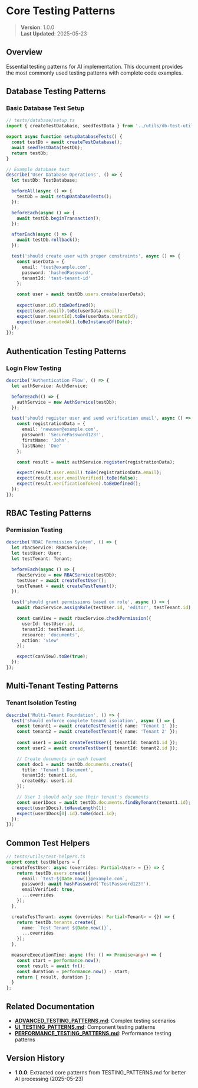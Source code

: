 
# Core Testing Patterns

> **Version**: 1.0.0  
> **Last Updated**: 2025-05-23

## Overview

Essential testing patterns for AI implementation. This document provides the most commonly used testing patterns with complete code examples.

## Database Testing Patterns

### Basic Database Test Setup
```typescript
// tests/database/setup.ts
import { createTestDatabase, seedTestData } from '../utils/db-test-utils';

export async function setupDatabaseTests() {
  const testDb = await createTestDatabase();
  await seedTestData(testDb);
  return testDb;
}

// Example database test
describe('User Database Operations', () => {
  let testDb: TestDatabase;

  beforeAll(async () => {
    testDb = await setupDatabaseTests();
  });

  beforeEach(async () => {
    await testDb.beginTransaction();
  });

  afterEach(async () => {
    await testDb.rollback();
  });

  test('should create user with proper constraints', async () => {
    const userData = {
      email: 'test@example.com',
      password: 'hashedPassword',
      tenantId: 'test-tenant-id'
    };

    const user = await testDb.users.create(userData);
    
    expect(user.id).toBeDefined();
    expect(user.email).toBe(userData.email);
    expect(user.tenantId).toBe(userData.tenantId);
    expect(user.createdAt).toBeInstanceOf(Date);
  });
});
```

## Authentication Testing Patterns

### Login Flow Testing
```typescript
describe('Authentication Flow', () => {
  let authService: AuthService;

  beforeEach(() => {
    authService = new AuthService(testDb);
  });

  test('should register user and send verification email', async () => {
    const registrationData = {
      email: 'newuser@example.com',
      password: 'SecurePassword123!',
      firstName: 'John',
      lastName: 'Doe'
    };

    const result = await authService.register(registrationData);

    expect(result.user.email).toBe(registrationData.email);
    expect(result.user.emailVerified).toBe(false);
    expect(result.verificationToken).toBeDefined();
  });
});
```

## RBAC Testing Patterns

### Permission Testing
```typescript
describe('RBAC Permission System', () => {
  let rbacService: RBACService;
  let testUser: User;
  let testTenant: Tenant;

  beforeEach(async () => {
    rbacService = new RBACService(testDb);
    testUser = await createTestUser();
    testTenant = await createTestTenant();
  });

  test('should grant permissions based on role', async () => {
    await rbacService.assignRole(testUser.id, 'editor', testTenant.id);

    const canView = await rbacService.checkPermission({
      userId: testUser.id,
      tenantId: testTenant.id,
      resource: 'documents',
      action: 'view'
    });

    expect(canView).toBe(true);
  });
});
```

## Multi-Tenant Testing Patterns

### Tenant Isolation Testing
```typescript
describe('Multi-Tenant Foundation', () => {
  test('should enforce complete tenant isolation', async () => {
    const tenant1 = await createTestTenant({ name: 'Tenant 1' });
    const tenant2 = await createTestTenant({ name: 'Tenant 2' });
    
    const user1 = await createTestUser({ tenantId: tenant1.id });
    const user2 = await createTestUser({ tenantId: tenant2.id });

    // Create documents in each tenant
    const doc1 = await testDb.documents.create({
      title: 'Tenant 1 Document',
      tenantId: tenant1.id,
      createdBy: user1.id
    });

    // User 1 should only see their tenant's documents
    const user1Docs = await testDb.documents.findByTenant(tenant1.id);
    expect(user1Docs).toHaveLength(1);
    expect(user1Docs[0].id).toBe(doc1.id);
  });
});
```

## Common Test Helpers

```typescript
// tests/utils/test-helpers.ts
export const testHelpers = {
  createTestUser: async (overrides: Partial<User> = {}) => {
    return testDb.users.create({
      email: `test-${Date.now()}@example.com`,
      password: await hashPassword('TestPassword123!'),
      emailVerified: true,
      ...overrides
    });
  },

  createTestTenant: async (overrides: Partial<Tenant> = {}) => {
    return testDb.tenants.create({
      name: `Test Tenant ${Date.now()}`,
      ...overrides
    });
  },

  measureExecutionTime: async (fn: () => Promise<any>) => {
    const start = performance.now();
    const result = await fn();
    const duration = performance.now() - start;
    return { result, duration };
  }
};
```

## Related Documentation

- **[ADVANCED_TESTING_PATTERNS.md](ADVANCED_TESTING_PATTERNS.md)**: Complex testing scenarios
- **[UI_TESTING_PATTERNS.md](UI_TESTING_PATTERNS.md)**: Component testing patterns
- **[PERFORMANCE_TESTING_PATTERNS.md](PERFORMANCE_TESTING_PATTERNS.md)**: Performance testing patterns

## Version History

- **1.0.0**: Extracted core patterns from TESTING_PATTERNS.md for better AI processing (2025-05-23)
